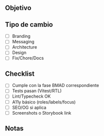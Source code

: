 ## Objetivo
<!-- ¿Qué problema resuelve esta PR? -->

## Tipo de cambio
- [ ] Branding
- [ ] Messaging
- [ ] Architecture
- [ ] Design
- [ ] Fix/Chore/Docs

## Checklist
- [ ] Cumple con la fase BMAD correspondiente
- [ ] Tests pasan (Vitest/RTL)
- [ ] Lint/Typecheck OK
- [ ] A11y básico (roles/labels/focus)
- [ ] SEO/OG si aplica
- [ ] Screenshots o Storybook link

## Notas
<!-- Riesgos, decisiones, follow-ups -->
